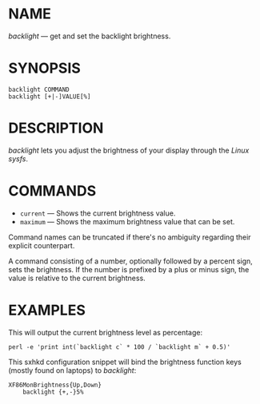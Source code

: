# NAME



*backlight* — get and set the backlight brightness.

# SYNOPSIS

	backlight COMMAND
	backlight [+|-]VALUE[%]

# DESCRIPTION

*backlight* lets you adjust the brightness of your display through the *Linux* *sysfs*.

# COMMANDS

- `current` — Shows the current brightness value.
- `maximum` — Shows the maximum brightness value that can be set.

Command names can be truncated if there's no ambiguity regarding their explicit counterpart.

A command consisting of a number, optionally followed by a percent sign, sets the brightness. If the number is prefixed by a plus or minus sign, the value is relative to the current brightness.

# EXAMPLES

This will output the current brightness level as percentage:

	perl -e 'print int(`backlight c` * 100 / `backlight m` + 0.5)'

This sxhkd configuration snippet will bind the brightness function keys (mostly found on laptops) to *backlight*:

	XF86MonBrightness{Up,Down}
		backlight {+,-}5%
